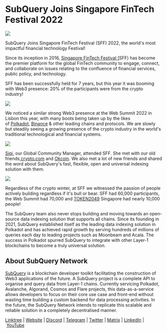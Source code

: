 # SubQuery Joins Singapore FinTech Festival 2022

![](https://miro.medium.com/max/1400/0*5k2nwEKNI6ECsptl)

SubQuery Joins Singapore FinTech Festival (SFF) 2022, the world's most impactful financial technology Festival!

Since its inception in 2016, [Singapore FinTech Festival (](https://www.fintechfestival.sg/)SFF) has become the premier platform for the global FinTech community to engage, connect, and collaborate on issues relating to the confluence of financial services, public policy, and technology.

SFF has been successfully held for 7 years, but this year it was booming with Web3 presence: 20% of the participants were from the crypto industry!

![](https://miro.medium.com/max/1400/0*ZjDbdEikwIPDqJQ0)

We noticed a similar strong Web3 presence at the Web Summit 2022 in Lisbon this year, with many boots being taken up by the likes of [Polkadot](https://polkadot.network/), [Binance](https://www.binance.com/en) & other leading chains and protocols. We are slowly but steadily seeing a growing presence of the crypto industry in the world's traditional technological and financial systems.

![](https://miro.medium.com/max/1400/0*CSW2HCsTpkACK4EI)

[Siqi](https://twitter.com/SIQI_JIA7), our Global Community Manager, attended SFF. She met with our old friends[ crypto.com](https://crypto.com/) and [Okcoin](https://www.okcoin.com/). We also met a lot of new friends and shared the word about SubQuery's fast, flexible, open and universal indexing solution with them.

![](https://miro.medium.com/max/1400/0*K46nVDl-RpQ1r6Ez)

Regardless of the crypto winter, at SFF we witnessed the passion of people actively building regardless if it's bull or bear. SFF had 60,000 participants, the Web Summit had 70,000 and [TOKEN2049](https://www.token2049.com/) Singapore had nearly 10,000 people!

The SubQuery team also never stops building and moving towards an open-source data indexing solution that supports all chains. Since its founding in 2021, SubQuery established itself as the leading data indexing solution in Polkadot and has achieved rapid growth by serving hundreds of millions of queries each day to leading projects such as Moonbeam and Acala. The success in Polkadot spurred SubQuery to integrate with other Layer-1 blockchains to become a truly universal solution.

## About SubQuery Network

[SubQuery](https://subquery.network/) is a blockchain developer toolkit facilitating the construction of Web3 applications of the future. A SubQuery project is a complete API to organise and query data from Layer-1 chains. Currently servicing Polkadot, Avalanche, Algorand, Cosmos and Flare projects, this data-as-a-service allows developers to focus on their core use case and front-end without wasting time building a custom backend for data processing activities. In the future, the SubQuery Network intends to replicate this scalable and reliable solution in a completely decentralised manner.

​​[Linktree](https://linktr.ee/subquerynetwork) | [Website](https://subquery.network/) | [Discord](https://discord.com/invite/subquery) | [Telegram](https://t.me/subquerynetwork) | [Twitter](https://twitter.com/subquerynetwork) | [Matrix](https://matrix.to/#/#subquery:matrix.org) | [LinkedIn](https://www.linkedin.com/company/subquery) | [YouTube](https://www.youtube.com/c/SubQueryNetwork)
